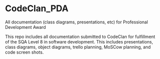 # CodeClan_PDA
All documentation (class diagrams, presentations, etc) for Professional Development Award

This repo includes all documentation submitted to CodeClan for fulfillment of the SQA Level 8 in software development. 
This includes presentations, class diagrams, object diagrams, trello planning, MoSCow planning, and code screen shots.
